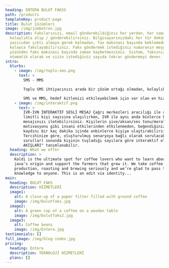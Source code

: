 ```yaml
---
heading: ENTERA BULUT FAKSS
path: /products
templateKey: product-page
title: Bulut Çözümleri
image: /img/jumbotron.jpg
description: Fakslarınızı, email gönderebildiğiniz her yerden, her zaman
  kolaylıkla alıp / gönderebilirsiniz. Bilgisayarınızdaki her tür dokümanı,
  yazıcıdan çıktı almaya gerek kalmadan, fax makinası başında beklemeden,
  kolayca fakslayabilirsiniz. Faks göndermek istediğiniz numaranın meşgul olması
  yüzünden faks makinası başında zaman kaybetmezsiniz. Sistem, faksınızı
  otomatik olarak ve sizin istediğiniz sayıda tekrar göndermeyi dener.
intro:
  blurbs:
    - image: /img/toplu-sms.png
      text: >
        SMS - MMS

        Toplu SMS ihtiyacınızı arada bir çözüm ortağı olmadan, kolaylıkla ve uygun fiyata temin edebilirsiniz.

        SMS ve MMS, hedef kitlenizi etkileyebilmek için var olan en hızlı, modern ve özel iletişim biçimidir. Bayram, yılbaşı ve diğer özel gün (doğum günü, evlilik yıldönümü vs.) kutlamaları gibi anlık duyuruları kolaylıkla yapabilirsiniz. Alıcılara İsim/Şirket vb. alanlarla "Kişiselleşmiş" SMS yollayabilirsiniz (SMS Merge)
    - image: /img/interaktif.png
      text: >
        IVR-IVN İNTERAKTİF SESLİ MESAJ Çağrı merkezleri aracılığı ile aynı anda
        limitli kişi sayısına ulaşılırken, IVR ile aynı anda binlerce kişiye
        mesajınızı iletebilirsiniz. Kişilerin şive/aksan/ses tonu/moral
        motivasyonu gibi insani etkilerinden etkilenmeden, beğendiğiniz bir ses
        kaydını bir kaç dakika içinde onbinlerce kişiye ulaştırabilirsiniz.
        Tercihinize göre, oluşturulmuş senaryoya bağlı olarak sorulacak
        soru(lar) sonunda kişinin tuşladığı sayılara göre interaktif olarak "İŞ
        AKIŞLARI" tanımlanabilir.
  heading: What we offer
  description: >
    Kaldi is the ultimate spot for coffee lovers who want to learn about their
    java’s origin and support the farmers that grew it. We take coffee
    production, roasting and brewing seriously and we’re glad to pass that
    knowledge to anyone. This is an edit via identity...
main:
  heading: BULUT FAKS
  description: HİZMETLERİ
  image1:
    alt: A close-up of a paper filter filled with ground coffee
    image: /img/bulutfaks.jpg
  image2:
    alt: A green cup of a coffee on a wooden table
    image: /img/bulutfaks2.jpg
  image3:
    alt: Coffee beans
    image: /img/Entera.jpg
testimonials: []
full_image: /img/blog-index.jpg
pricing:
  heading: Entera
  description: TEKNOLOJİ HİZMETLERİ
  plans: []
---
```

